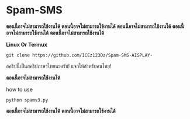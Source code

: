 # Spam-SMS

**ตอนนี้อาจไม่สามารถใช้งานได้**
**ตอนนี้อาจไม่สามารถใช้งานได้**
**ตอนนี้อาจไม่สามารถใช้งานได้**
**ตอนนี้อาจไม่สามารถใช้งานได้**
**ตอนนี้อาจไม่สามารถใช้งานได้**

**Linux Or Termux**
```
git clone https://github.com/ICEz123Dz/Spam-SMS-AISPLAY-
```

สคริปนี้เป็นสคริปภาษาไทยนะครับ!
แจกให้สำหรับคนไทย!

**ตอนนี้อาจไม่สามารถใช้งานได้**

how to use 
```
python spamv3.py
```
**ตอนนี้อาจไม่สามารถใช้งานได้**
**ตอนนี้อาจไม่สามารถใช้งานได้**
